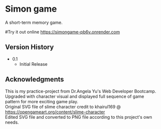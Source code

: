 # Simon game
A short-term memory game.

#Try it out online
https://simongame-pb6v.onrender.com

## Version History
* 0.1
    * Initial Release

## Acknowledgments

This is my practice-project from Dr.Angela Yu's Web Developer Bootcamp.  
Upgraded with character visual and displayed full sequence of game pattern for more exciting game play.  
Original SVG file of slime character credit to khairul169 @ https://opengameart.org/content/slime-character  
Edited SVG file and converted to PNG file according to this project's own needs.
